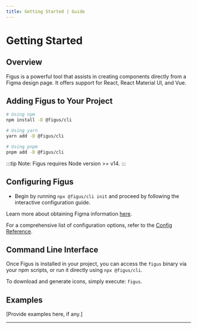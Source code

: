```yaml
---
title: Getting Started | Guide
---
```


# Getting Started

## Overview

Figus is a powerful tool that assists in creating components directly from a Figma design page.
It offers support for React, React Material UI, and Vue.

## Adding Figus to Your Project

```bash
# Using npm
npm install -D @figus/cli

# Using yarn
yarn add -D @figus/cli

# Using pnpm
pnpm add -D @figus/cli
```

:::tip
Note: Figus requires Node version >= v14.
:::

## Configuring Figus

- Begin by running `npx @figus/cli init` and proceed by following the interactive configuration guide.

Learn more about obtaining Figma information [here](./figma.md).

For a comprehensive list of configuration options, refer to the [Config Reference](../config/app-configs.md).

## Command Line Interface

Once Figus is installed in your project, you can access the `figus` binary via your npm scripts, or run it directly using `npx @figus/cli`.

To download and generate icons, simply execute: `figus`.

## Examples

[Provide examples here, if any.]

---
